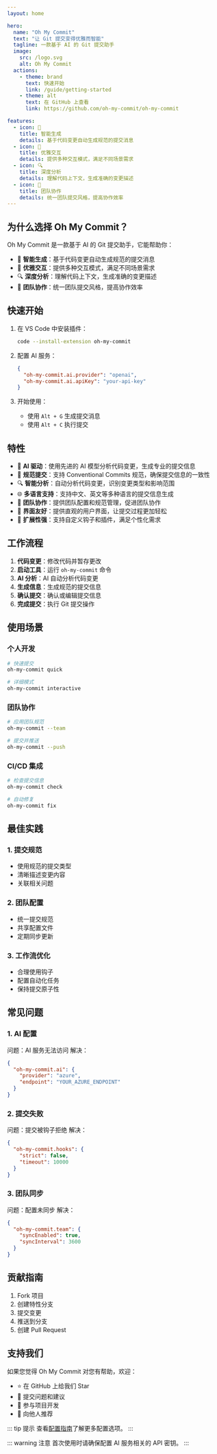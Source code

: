 ```yaml
---
layout: home

hero:
  name: "Oh My Commit"
  text: "让 Git 提交变得优雅而智能"
  tagline: 一款基于 AI 的 Git 提交助手
  image:
    src: /logo.svg
    alt: Oh My Commit
  actions:
    - theme: brand
      text: 快速开始
      link: /guide/getting-started
    - theme: alt
      text: 在 GitHub 上查看
      link: https://github.com/oh-my-commit/oh-my-commit

features:
  - icon: 🤖
    title: 智能生成
    details: 基于代码变更自动生成规范的提交消息
  - icon: 🎨
    title: 优雅交互
    details: 提供多种交互模式，满足不同场景需求
  - icon: 🔍
    title: 深度分析
    details: 理解代码上下文，生成准确的变更描述
  - icon: 🤝
    title: 团队协作
    details: 统一团队提交风格，提高协作效率
---
```


## 为什么选择 Oh My Commit？

Oh My Commit 是一款基于 AI 的 Git 提交助手，它能帮助你：

- 🤖 **智能生成**：基于代码变更自动生成规范的提交消息
- 🎨 **优雅交互**：提供多种交互模式，满足不同场景需求
- 🔍 **深度分析**：理解代码上下文，生成准确的变更描述
- 🤝 **团队协作**：统一团队提交风格，提高协作效率

## 快速开始

1. 在 VS Code 中安装插件：

   ```bash
   code --install-extension oh-my-commit
   ```

2. 配置 AI 服务：

   ```json
   {
     "oh-my-commit.ai.provider": "openai",
     "oh-my-commit.ai.apiKey": "your-api-key"
   }
   ```

3. 开始使用：
   - 使用 `Alt + G` 生成提交消息
   - 使用 `Alt + C` 执行提交

## 特性

- 🤖 **AI 驱动**：使用先进的 AI 模型分析代码变更，生成专业的提交信息
- 📝 **规范提交**：支持 Conventional Commits 规范，确保提交信息的一致性
- 🔍 **智能分析**：自动分析代码变更，识别变更类型和影响范围
- 🌐 **多语言支持**：支持中文、英文等多种语言的提交信息生成
- 🤝 **团队协作**：提供团队配置和规范管理，促进团队协作
- 🎨 **界面友好**：提供直观的用户界面，让提交过程更加轻松
- 🔌 **扩展性强**：支持自定义钩子和插件，满足个性化需求

## 工作流程

1. **代码变更**：修改代码并暂存更改
2. **启动工具**：运行 `oh-my-commit` 命令
3. **AI 分析**：AI 自动分析代码变更
4. **生成信息**：生成规范的提交信息
5. **确认提交**：确认或编辑提交信息
6. **完成提交**：执行 Git 提交操作

## 使用场景

### 个人开发

```bash
# 快速提交
oh-my-commit quick

# 详细模式
oh-my-commit interactive
```

### 团队协作

```bash
# 应用团队规范
oh-my-commit --team

# 提交并推送
oh-my-commit --push
```

### CI/CD 集成

```bash
# 检查提交信息
oh-my-commit check

# 自动修复
oh-my-commit fix
```

## 最佳实践

### 1. 提交规范

- 使用规范的提交类型
- 清晰描述变更内容
- 关联相关问题

### 2. 团队配置

- 统一提交规范
- 共享配置文件
- 定期同步更新

### 3. 工作流优化

- 合理使用钩子
- 配置自动化任务
- 保持提交原子性

## 常见问题

### 1. AI 配置

问题：AI 服务无法访问
解决：

```json
{
  "oh-my-commit.ai": {
    "provider": "azure",
    "endpoint": "YOUR_AZURE_ENDPOINT"
  }
}
```

### 2. 提交失败

问题：提交被钩子拒绝
解决：

```json
{
  "oh-my-commit.hooks": {
    "strict": false,
    "timeout": 10000
  }
}
```

### 3. 团队同步

问题：配置未同步
解决：

```json
{
  "oh-my-commit.team": {
    "syncEnabled": true,
    "syncInterval": 3600
  }
}
```

## 贡献指南

1. Fork 项目
2. 创建特性分支
3. 提交变更
4. 推送到分支
5. 创建 Pull Request

## 支持我们

如果您觉得 Oh My Commit 对您有帮助，欢迎：

- ⭐️ 在 GitHub 上给我们 Star
- 📝 提交问题和建议
- 🤝 参与项目开发
- 📢 向他人推荐

::: tip 提示
查看[配置指南](/guide/configuration)了解更多配置选项。
:::

::: warning 注意
首次使用时请确保配置 AI 服务相关的 API 密钥。
:::
